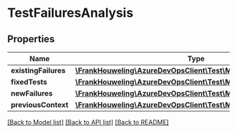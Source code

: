 # TestFailuresAnalysis

## Properties
Name | Type | Description | Notes
------------ | ------------- | ------------- | -------------
**existingFailures** | [**\FrankHouweling\AzureDevOpsClient\Test\Model\TestFailureDetails**](TestFailureDetails.md) |  | [optional] 
**fixedTests** | [**\FrankHouweling\AzureDevOpsClient\Test\Model\TestFailureDetails**](TestFailureDetails.md) |  | [optional] 
**newFailures** | [**\FrankHouweling\AzureDevOpsClient\Test\Model\TestFailureDetails**](TestFailureDetails.md) |  | [optional] 
**previousContext** | [**\FrankHouweling\AzureDevOpsClient\Test\Model\TestResultsContext**](TestResultsContext.md) |  | [optional] 

[[Back to Model list]](../README.md#documentation-for-models) [[Back to API list]](../README.md#documentation-for-api-endpoints) [[Back to README]](../README.md)


